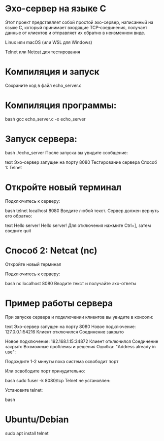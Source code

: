 # Эхо-сервер на языке C
Этот проект представляет собой простой эхо-сервер, написанный на языке C, который принимает входящие TCP-соединения, получает данные от клиентов и отправляет их обратно в неизменном виде.

Linux или macOS (или WSL для Windows)

Telnet или Netcat для тестирования

# Компиляция и запуск
Сохраните код в файл echo_server.c

# Компиляция программы:

bash
gcc echo_server.c -o echo_server
# Запуск сервера:

bash
./echo_server
После запуска вы увидите сообщение:

text
Эхо-сервер запущен на порту 8080
Тестирование сервера
Способ 1: Telnet
# Откройте новый терминал

Подключитесь к серверу:

bash
telnet localhost 8080
Введите любой текст. Сервер должен вернуть его обратно:

text
Hello server!
Hello server!
Для отключения нажмите Ctrl+], затем введите quit

# Способ 2: Netcat (nc)
Откройте новый терминал

Подключитесь к серверу:

bash
nc localhost 8080
Вводите текст и получайте эхо-ответы

# Пример работы сервера
При запуске сервера и подключении клиентов вы увидите в консоли:

text
Эхо-сервер запущен на порту 8080
Новое подключение: 127.0.0.1:54216
Клиент отключился
Соединение закрыто

Новое подключение: 192.168.1.15:34872
Клиент отключился
Соединение закрыто
Возможные проблемы и решения
Ошибка: "Address already in use":

Подождите 1-2 минуты пока система освободит порт

Или освободите порт принудительно:

bash
sudo fuser -k 8080/tcp
Telnet не установлен:

Установите telnet:

bash
# Ubuntu/Debian
sudo apt install telnet
